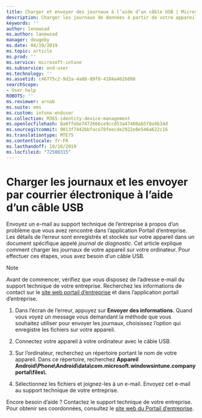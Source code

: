 ```yaml
---
title: Charger et envoyer des journaux à l’aide d’un câble USB | Microsoft Docs
description: Charger les journaux de données à partir de votre appareil à l’aide d’un câble USB
keywords: ''
author: lenewsad
ms.author: lanewsad
manager: dougeby
ms.date: 04/19/2019
ms.topic: article
ms.prod: ''
ms.service: microsoft-intune
ms.subservice: end-user
ms.technology: ''
ms.assetid: c46775c2-9d2a-4a88-89f0-4104a462b898
searchScope:
- User help
ROBOTS: ''
ms.reviewer: arnab
ms.suite: ems
ms.custom: intune-enduser
ms.collection: M365-identity-device-management
ms.openlocfilehash: 8a0ffebe7472666ce9ccd53a47460ab5f0a9b34d
ms.sourcegitcommit: 9013f7442bbface78feecde2922e8e546a622c16
ms.translationtype: MTE75
ms.contentlocale: fr-FR
ms.lasthandoff: 10/16/2019
ms.locfileid: "72508315"
---
```

# <a name="upload-and-email-logs-using-a-usb-cable"></a>Charger les journaux et les envoyer par courrier électronique à l’aide d’un câble USB

Envoyez un e-mail au support technique de l’entreprise à propos d’un problème que vous avez rencontré dans l’application Portail d’entreprise. Les détails de l’erreur sont enregistrés et stockés sur votre appareil dans un document spécifique appelé _journal de diagnostic_. Cet article explique comment charger les journaux de votre appareil sur votre ordinateur. Pour effectuer ces étapes, vous avez besoin d’un câble USB.   

> [!Note]
> Avant de commencer, vérifiez que vous disposez de l’adresse e-mail du support technique de votre entreprise. Recherchez les informations de contact sur le [site web portail d’entreprise](https://go.microsoft.com/fwlink/?linkid=2010980) et dans l’application portail d’entreprise. 

1. Dans l’écran de l’erreur, appuyez sur **Envoyer des informations**. Quand vous voyez un message vous demandant la méthode que vous souhaitez utiliser pour envoyer les journaux, choisissez l’option qui enregistre les fichiers sur votre appareil.  

2. Connectez votre appareil à votre ordinateur avec le câble USB. 

3. Sur l’ordinateur, recherchez un répertoire portant le nom de votre appareil. Dans ce répertoire, recherchez <strong>Appareil Android\Phone\Android\data\com.microsoft.windowsintune.companyportal\files\\</strong>.

4. Sélectionnez les fichiers et joignez-les à un e-mail. Envoyez cet e-mail au support technique de votre entreprise.

Encore besoin d’aide ? Contactez le support technique de votre entreprise. Pour obtenir ses coordonnées, consultez le [site web du Portail d’entreprise](https://go.microsoft.com/fwlink/?linkid=2010980).
